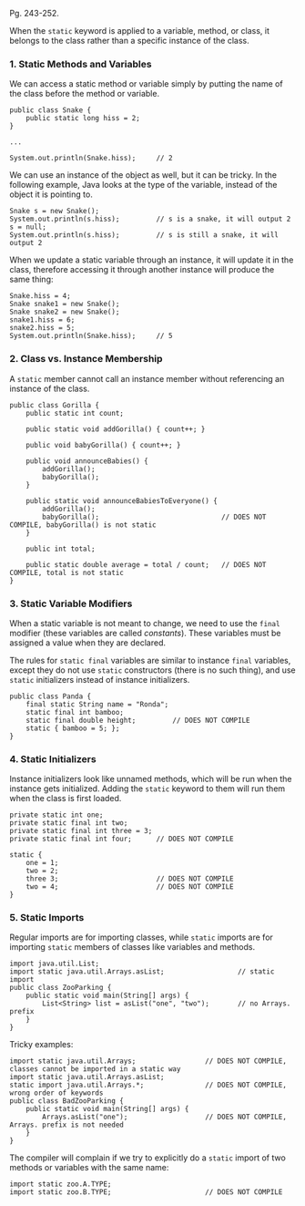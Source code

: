 Pg. 243-252.

When the `static` keyword is applied to a variable, method, or class, it belongs to the class rather than a specific instance of the class.

### 1. Static Methods and Variables

We can access a static method or variable simply by putting the name of the class before the method or variable.

```
public class Snake {
    public static long hiss = 2;
}

...

System.out.println(Snake.hiss);     // 2
```

We can use an instance of the object as well, but it can be tricky. In the following example, Java looks at the type of the variable, instead of the object it is pointing to.

```
Snake s = new Snake();
System.out.println(s.hiss);         // s is a snake, it will output 2
s = null;
System.out.println(s.hiss);         // s is still a snake, it will output 2
```

When we update a static variable through an instance, it will update it in the class, therefore accessing it through another instance will produce the same
thing:

```
Snake.hiss = 4;
Snake snake1 = new Snake();
Snake snake2 = new Snake();
snake1.hiss = 6;
snake2.hiss = 5;
System.out.println(Snake.hiss);     // 5
```

### 2. Class vs. Instance Membership

A `static` member cannot call an instance member without referencing an instance of the class.

```
public class Gorilla {
    public static int count;

    public static void addGorilla() { count++; }

    public void babyGorilla() { count++; }

    public void announceBabies() {
        addGorilla();
        babyGorilla();
    }

    public static void announceBabiesToEveryone() {
        addGorilla();
        babyGorilla();                              // DOES NOT COMPILE, babyGorilla() is not static
    }

    public int total;

    public static double average = total / count;   // DOES NOT COMPILE, total is not static
}
```

### 3. Static Variable Modifiers

When a static variable is not meant to change, we need to use the `final` modifier (these variables are called _constants_). These variables
must be assigned a value when they are declared.

The rules for `static final` variables are similar to instance `final` variables, except they do not use `static` constructors
(there is no such thing), and use `static` initializers instead of instance initializers.

```
public class Panda {
    final static String name = "Ronda";
    static final int bamboo;
    static final double height;         // DOES NOT COMPILE
    static { bamboo = 5; };
}
```

### 4. Static Initializers

Instance initializers look like unnamed methods, which will be run when the instance gets initialized. Adding the `static` keyword to them will
run them when the class is first loaded.

```
private static int one;
private static final int two;
private static final int three = 3;
private static final int four;      // DOES NOT COMPILE

static {
    one = 1;
    two = 2;
    three 3;                        // DOES NOT COMPILE
    two = 4;                        // DOES NOT COMPILE
}
```

### 5. Static Imports

Regular imports are for importing classes, while `static` imports are for importing `static` members of classes like variables and methods.

```
import java.util.List;
import static java.util.Arrays.asList;                  // static import
public class ZooParking {
    public static void main(String[] args) {
        List<String> list = asList("one", "two");       // no Arrays. prefix
    }
}
```

Tricky examples:

```
import static java.util.Arrays;                 // DOES NOT COMPILE, classes cannot be imported in a static way
import static java.util.Arrays.asList;
static import java.util.Arrays.*;               // DOES NOT COMPILE, wrong order of keywords
public class BadZooParking {
    public static void main(String[] args) {
        Arrays.asList("one");                   // DOES NOT COMPILE, Arrays. prefix is not needed
    }
}
```

The compiler will complain if we try to explicitly do a `static` import of two methods or variables with the same name:

```
import static zoo.A.TYPE;
import static zoo.B.TYPE;                       // DOES NOT COMPILE
```
